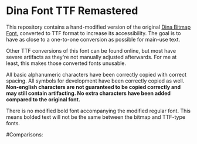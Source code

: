 # Dina Font TTF Remastered
This repository contains a hand-modified version of the original [Dina Bitmap Font,](https://www.donationcoder.com/Software/Jibz/Dina/) converted to TTF format to increase its accessibility. The goal is to have as close to a one-to-one conversion as possible for main-use text.

Other TTF conversions of this font can be found online, but most have severe artifacts as they're not manually adjusted afterwards. For me at least, this makes those converted fonts unusable.

All basic alphanumeric characters have been correctly copied with correct spacing. All symbols for development have been correctly copied as well. **Non-english characters are not guaranteed to be copied correctly and may still contain artifacting. No extra characters have been added compared to the original font.**

There is no modified bold font accompanying the modified regular font. This means bolded text will not be the same between the bitmap and TTF-type fonts.

#Comparisons:

